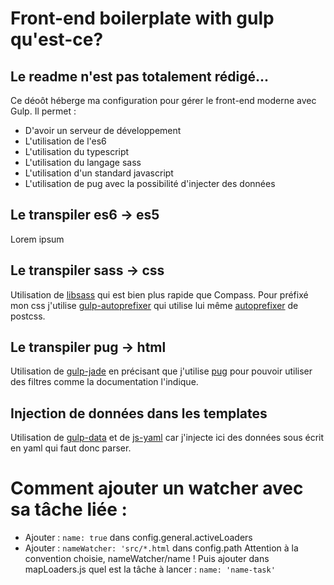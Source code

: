 # Front-end boilerplate with gulp qu'est-ce?
## Le readme n'est pas totalement rédigé...

Ce déoôt héberge ma configuration pour gérer le front-end moderne avec Gulp.
Il permet :
- D'avoir un serveur de développement
- L'utilisation de l'es6
- L'utilisation du typescript
- L'utilisation du langage sass
- L'utilisation d'un standard javascript
- L'utilisation de pug avec la possibilité d'injecter des données

## Le transpiler es6 -> es5
Lorem ipsum

## Le transpiler sass -> css
Utilisation de [libsass](http://sass-lang.com/libsass) qui est bien plus rapide que Compass.
Pour préfixé mon css j'utilise [gulp-autoprefixer](https://www.npmjs.com/package/gulp-autoprefixer) qui utilise lui même [autoprefixer](https://github.com/postcss/autoprefixer) de postcss.

## Le transpiler pug -> html
Utilisation de [gulp-jade](https://www.npmjs.com/package/gulp-jade) en précisant que j'utilise [pug](http://) pour pouvoir utiliser des filtres comme la documentation l'indique.

## Injection de données dans les templates
Utilisation de [gulp-data](https://www.npmjs.com/package/gulp-data) et de [js-yaml](https://github.com/nodeca/js-yaml) car j'injecte ici des données sous écrit en yaml qui faut donc parser.

# Comment ajouter un watcher avec sa tâche liée :
- Ajouter : `name: true` dans config.general.activeLoaders
- Ajouter : `nameWatcher: 'src/*.html` dans config.path
Attention à la convention choisie, nameWatcher/name !
Puis ajouter dans mapLoaders.js quel est la tâche à lancer :
`name: 'name-task'`
